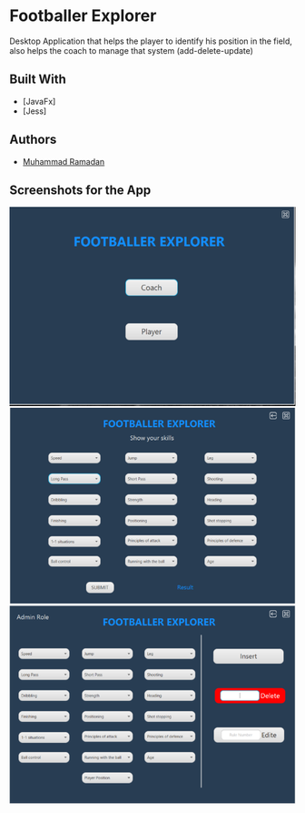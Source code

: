 # Footballer Explorer
Desktop Application that helps the player to identify his position in the field, also helps the coach to manage that system (add-delete-update)

## Built With

* [JavaFx]
* [Jess]

## Authors

* [Muhammad Ramadan](https://www.linkedin.com/in/m7mdramadandx/)

## Screenshots for the App

![](screenshots/1.png)
![](screenshots/3.png)
![](screenshots/2.png)
